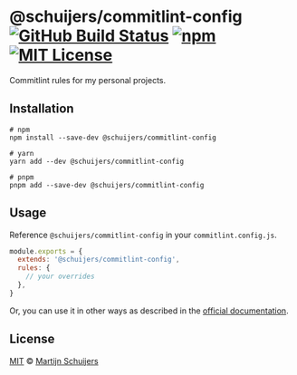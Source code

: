 # @schuijers/commitlint-config [![GitHub Build Status][shield-github-build-status]][shield-github-build-status] [![npm][shield-npm]][npm] [![MIT License][shield-license]][license]

Commitlint rules for my personal projects.

## Installation

```shell script
# npm
npm install --save-dev @schuijers/commitlint-config

# yarn
yarn add --dev @schuijers/commitlint-config

# pnpm
pnpm add --save-dev @schuijers/commitlint-config
```

## Usage

Reference `@schuijers/commitlint-config` in your `commitlint.config.js`.

<!-- prettier-ignore -->
```javascript
module.exports = {
  extends: '@schuijers/commitlint-config',
  rules: {
    // your overrides
  },
}
```

Or, you can use it in other ways as described in the
[official documentation](https://commitlint.js.org/#/reference-configuration).

## License

[MIT][license] &copy; [Martijn Schuijers][me]

[license]: ./LICENSE
[me]: https://github.com/schuijers
[npm]: https://npmjs.org/package/@schuijers/commitlint-config
[shield-github-build-status]:
  https://github.com/schuijers/commitlint-config/workflows/Release/badge.svg
[shield-license]: https://img.shields.io/badge/License-MIT-lavender.svg
[shield-npm]: https://img.shields.io/npm/v/@schuijers/commitlint-config.svg
